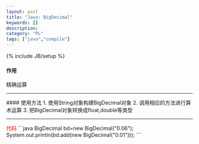 ```yaml
--- 
layout: post 
title: "Java: BigDecimal" 
keywords: [] 
description: 
category: "PL"
tags: ["java","compile"]
--- 
```

{% include JB/setup %}


#### 作用
精确运算
<hr />
#### 使用方法
1. 使用String对象构建BigDecimal对象
2. 调用相应的方法进行算术运算
3. 把BigDecimal对象转换成float,double等类型
<hr />
<font color="red">代码</font>
```java
BigDecimal bd=new BigDecimal("0.06");
System.out.println(bd.add(new BigDecimal("0.01")));
```
